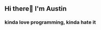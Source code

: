 ## Hi there👋 I'm Austin

### kinda love programming, kinda hate it

<!-- [![My GitHub stats](https://github-readme-stats.anuraghazra1.vercel.app/api?username=musikuAustin&count_private=true&include_all_commits=true&show_icons=true)](https://github.com/musikuAustin)

[![Top Langs](https://github-readme-stats.vercel.app/api/top-langs/?username=musikuAustin&hide=css,html,EJS)](https://github.com/musikuAustin) -->


